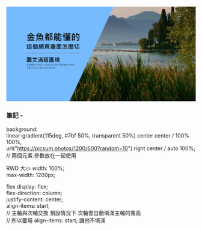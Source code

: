 ![圖文滿版區塊 - 多重背景設定](./L1.png "圖文滿版區塊 - 多重背景設定")

### 筆記 -

background: \
  linear-gradient(115deg, #7bf 50%, transparent 50%) center center / 100% 100%,\
  url("https://picsum.photos/1200/600?random=10") right center / auto 100%;\
  // 兩個元素.參數放在一起使用


RWD 大小
  width: 100%;\
  max-width: 1200px;

flex
  display: flex;\
  flex-direction: column;\
  justify-content: center;\
  align-items: start;\
  // 主軸與次軸交換  預設情況下  次軸會自動填滿主軸的寬高\
  // 所以要用  align-items: start;  讓他不填滿
